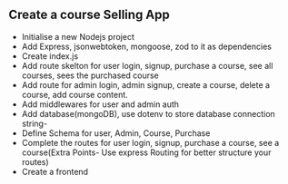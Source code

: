 ## Create a course Selling App

- Initialise a new Nodejs project
- Add Express, jsonwebtoken, mongoose, zod to it as dependencies
- Create index.js
- Add route skelton for user login, signup, purchase a course, see all courses, sees the purchased course
- Add route for admin login, admin signup, create a course, delete a course, add course content.
- Add middlewares for user and admin auth
- Add database(mongoDB), use dotenv to store database connection string-
- Define Schema for user, Admin, Course, Purchase
- Complete the routes for user login, signup, purchase a course, see a course(Extra Points- Use express Routing for better structure your routes)
- Create a frontend
